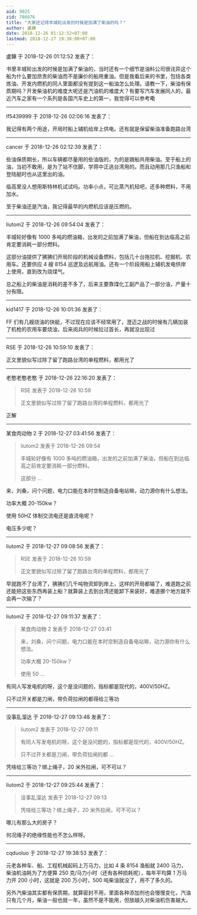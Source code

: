 ```yaml
---
aid: 9025
zid: 786976
title: "大家还记得丰城轮出发的时候是加满了柴油的吗？"
author: 盧韡
date: 2018-12-26 01:12:52+07:00
lastmod: 2018-12-27 19:38:00+07:00
---
```


盧韡 于 2018-12-26 01:12:52 发表了：

书里丰城轮出发的时候是加满了柴油的，当时还有一个细节是油料公司很诧异这个船为什么要加昂贵的柴油而不是廉价的船用重油。但是我看后来的书里，包括各类炼油、开发内燃机的同人里面都没有提到这一船油怎么处理。请教一下，柴油有保质期吗？开发柴油机的难度大呢还是汽油机的难度大？有要写汽车发展同人的，最近汽车之家有一个系列是各国汽车史上的第一，我觉得可以参考嘞

---

lf5439999 于 2018-12-26 02:06:16 发表了：

我记得有两个用途，开局时船上辅机给岸上供电。还有就是保留柴油准备跑路台湾

---

cancer 于 2018-12-26 02:12:39 发表了：

些油保质期长，所以车辆都尽量用的些油版的，为的是跟船共用柴油。至于船上的油，当初不敢用，是为了站不住脚，学蒋中正逃台湾用的。而且动用那几只渔船和登陆艇时也从这里出的油。

临高里没人想用斯特林机试试吗。功率小点，可比蒸汽机轻吧，还多种燃料，不用加水。

至于柴油还是汽油，我记得最早的内燃机应该是压燃的。

---

liutom2 于 2018-12-26 09:54:04 发表了：

丰城轮好像有 1000 多吨的燃油箱，出发的之前加满了柴油，但船在到达临高之前肯定要消耗一部分燃料。

这部分油提供了狒狒们开局阶段的机械设备燃料，包括几十台拖拉机、挖掘机、农用车。还要供应 4 艘 8154 巡逻及远航用油。还有一个阶段用船上辅机发电供岸上使用，直到改为烧煤气。

总之船上的柴油是消耗的差不多了，后来主要靠煤化工副产品了一部分油，产量十分有限。

---

kid1417 于 2018-12-26 10:01:36 发表了：

FF 们有几艘烧油的快艇，不过现在应该不经常用了，澄迈之战的时候有几辆加装了机枪的农用车要烧油，后来阅兵的时候拉过首长，再就没出现过

---

RSE 于 2018-12-26 10:59:10 发表了：

正文里貌似写过除了留了跑路台湾的单程燃料，都用光了

---

老憨老憨老憨 于 2018-12-26 22:16:20 发表了：

> RSE 发表于 2018-12-26 10:59
>
> 正文里貌似写过除了留了跑路台湾的单程燃料，都用光了

正解

---

某食肉动物 2 于 2018-12-27 03:41:56 发表了：

> liutom2 发表于 2018-12-26 09:54
>
> 丰城轮好像有 1000 多吨的燃油箱，出发的之前加满了柴油，但船在到达临高之前肯定要消耗一部分燃料。
>
> 这部分 ...

来，刘桑，问个问题，电力口能在本时空制造自备电站嘛，动力源你有什么想法。

功率大概 20-150kw？

使用 50HZ 体制交流电还是直流电呢？

电压多少呢？

---

liutom2 于 2018-12-27 09:08:56 发表了：

> RSE 发表于 2018-12-26 10:59
>
> 正文里貌似写过除了留了跑路台湾的单程燃料，都用光了

早就跑不了台湾了，狒狒们几千吨物资卸到岸上，这样的开局都输了，难道跑之前还能把这些东西再装上船？就算装上去到台湾还能卸下来装好，难道挪个地方就不会再一次输了？

---

liutom2 于 2018-12-27 09:11:37 发表了：

> 某食肉动物 2 发表于 2018-12-27 03:41
>
> 来，刘桑，问个问题，电力口能在本时空制造自备电站嘛，动力源你有什么想法。
>
> 功率大概 20-150kw？
>
> 使用 50 ...

有同人写发电机的呀，这个是没问题的，指标都是现代的，400V/50HZ。

只不过开关都是刀闸，带负荷拉闸的都得给三等功

---

没事乱溜达 于 2018-12-27 09:13:48 发表了：

> liutom2 发表于 2018-12-27 09:11
>
> 有同人写发电机的呀，这个是没问题的，指标都是现代的，400V/50HZ。
>
> 只不过开关都是刀闸，带负荷拉闸的都 ...

凭啥给三等功？绑上绳子，20 米外拉闸，可不可以？

---

liutom2 于 2018-12-27 09:25:44 发表了：

> 没事乱溜达 发表于 2018-12-27 09:13
>
> 凭啥给三等功？绑上绳子，20 米外拉闸，可不可以？

哪儿有那么大的房子？

何况绳子的绝缘性能也不怎么样呀。

---

cqduoluo 于 2018-12-27 19:38:53 发表了：

元老各种车、船、工程机械起码上万马力，比如 4 条 8154 渔船就 2400 马力，柴油机油耗为了方便算 250 克/马力小时（还有各种损耗呢），每年平均算 1 万马力开 200 小时，这就是 200 万小时，500 吨柴油就没了，用不了多久的。

另外汽柴油其实都有保质期，就算密封不用，里面各种添加剂也会慢慢变化，汽油只有几个月，柴油一般也就一年，虽然不是不能用，但放越久对柴油机伤害越大。

---
